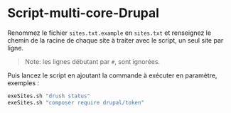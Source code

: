 # Script-multi-core-Drupal

Renommez le fichier `sites.txt.example` en `sites.txt` et renseignez le chemin de la racine de chaque site à traiter avec le script, un seul site par ligne.

> Note: les lignes débutant par `#`, sont ignorées.

Puis lancez le script en ajoutant la commande à exécuter en paramètre, exemples :
```sh
exeSites.sh "drush status"
exeSites.sh "composer require drupal/token"
```
